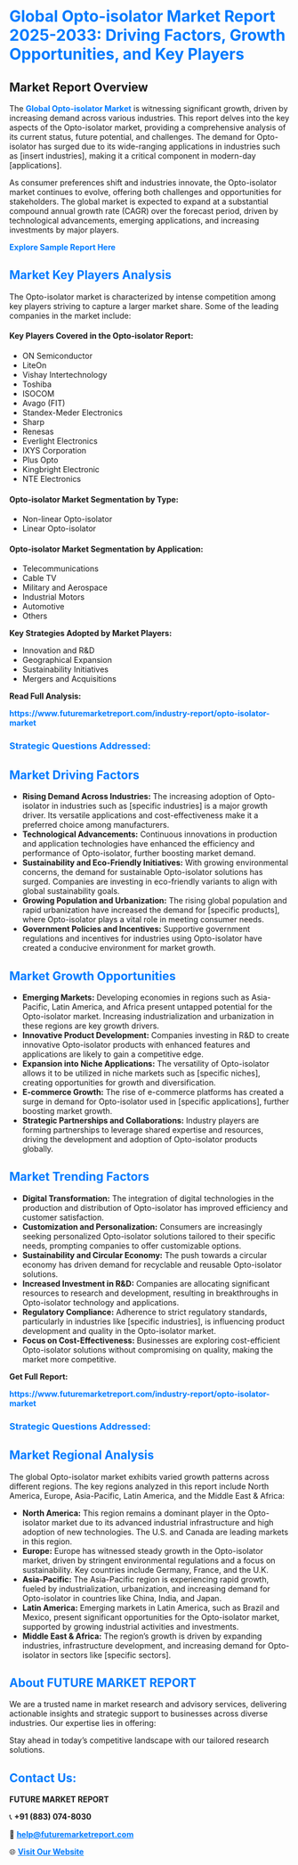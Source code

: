 <h1 style="color: #007BFF;">Global Opto-isolator Market Report 2025-2033: Driving Factors, Growth Opportunities, and Key Players</h1>

<section id="overview">
<h2>Market Report Overview</h2>
<p>The <a href="https://www.futuremarketreport.com/industry-report/opto-isolator-market" style="color: #007BFF; text-decoration: none;"><strong>Global Opto-isolator Market</strong></a> is witnessing significant growth, driven by increasing demand across various industries. This report delves into the key aspects of the Opto-isolator market, providing a comprehensive analysis of its current status, future potential, and challenges. The demand for Opto-isolator has surged due to its wide-ranging applications in industries such as [insert industries], making it a critical component in modern-day [applications].</p>
<p>As consumer preferences shift and industries innovate, the Opto-isolator market continues to evolve, offering both challenges and opportunities for stakeholders. The global market is expected to expand at a substantial compound annual growth rate (CAGR) over the forecast period, driven by technological advancements, emerging applications, and increasing investments by major players.</p>
</section>

<section id="overview">
<p><a href="https://www.futuremarketreport.com/request-sample/reportId=82477" style="color: #007BFF; text-decoration: none;"><strong>Explore Sample Report Here</strong></a></p>
</section>

<section id="key-players">
<h2 style="color: #007BFF;">Market Key Players Analysis</h2>
<p>The Opto-isolator market is characterized by intense competition among key players striving to capture a larger market share. Some of the leading companies in the market include:</p>
<h4>Key Players Covered in the Opto-isolator Report:</h4>
<ul><li>ON Semiconductor</li><li>LiteOn</li><li>Vishay Intertechnology</li><li>Toshiba</li><li>ISOCOM</li><li>Avago (FIT)</li><li>Standex-Meder Electronics</li><li>Sharp</li><li>Renesas</li><li>Everlight Electronics</li><li>IXYS Corporation</li><li>Plus Opto</li><li>Kingbright Electronic</li><li>NTE Electronics</li></ul>
<h4>Opto-isolator Market Segmentation by Type:</h4>
<ul><li>Non-linear Opto-isolator</li><li>Linear Opto-isolator</li></ul>

<h4>Opto-isolator Market Segmentation by Application:</h4>
<ul><li>Telecommunications</li><li>Cable TV</li><li>Military and Aerospace</li><li>Industrial Motors</li><li>Automotive</li><li>Others</li></ul>
<p><strong>Key Strategies Adopted by Market Players:</strong></p>
<ul>
<li>Innovation and R&D</li>
<li>Geographical Expansion</li>
<li>Sustainability Initiatives</li>
<li>Mergers and Acquisitions</li>
</ul>
</section>

<section>
<p><strong>Read Full Analysis: </strong></p><a href="https://www.futuremarketreport.com/industry-report/opto-isolator-market" style="color: #007BFF; text-decoration: none;"><strong>https://www.futuremarketreport.com/industry-report/opto-isolator-market</strong></a>
<h3 style="color: #007BFF;">Strategic Questions Addressed:</h3>
</section>

<section id="driving-factors">
<h2 style="color: #007BFF;">Market Driving Factors</h2>
<ul>
<li><strong>Rising Demand Across Industries:</strong> The increasing adoption of Opto-isolator in industries such as [specific industries] is a major growth driver. Its versatile applications and cost-effectiveness make it a preferred choice among manufacturers.</li>
<li><strong>Technological Advancements:</strong> Continuous innovations in production and application technologies have enhanced the efficiency and performance of Opto-isolator, further boosting market demand.</li>
<li><strong>Sustainability and Eco-Friendly Initiatives:</strong> With growing environmental concerns, the demand for sustainable Opto-isolator solutions has surged. Companies are investing in eco-friendly variants to align with global sustainability goals.</li>
<li><strong>Growing Population and Urbanization:</strong> The rising global population and rapid urbanization have increased the demand for [specific products], where Opto-isolator plays a vital role in meeting consumer needs.</li>
<li><strong>Government Policies and Incentives:</strong> Supportive government regulations and incentives for industries using Opto-isolator have created a conducive environment for market growth.</li>
</ul>
</section>

<section id="growth-opportunities">
<h2 style="color: #007BFF;">Market Growth Opportunities</h2>
<ul>
<li><strong>Emerging Markets:</strong> Developing economies in regions such as Asia-Pacific, Latin America, and Africa present untapped potential for the Opto-isolator market. Increasing industrialization and urbanization in these regions are key growth drivers.</li>
<li><strong>Innovative Product Development:</strong> Companies investing in R&D to create innovative Opto-isolator products with enhanced features and applications are likely to gain a competitive edge.</li>
<li><strong>Expansion into Niche Applications:</strong> The versatility of Opto-isolator allows it to be utilized in niche markets such as [specific niches], creating opportunities for growth and diversification.</li>
<li><strong>E-commerce Growth:</strong> The rise of e-commerce platforms has created a surge in demand for Opto-isolator used in [specific applications], further boosting market growth.</li>
<li><strong>Strategic Partnerships and Collaborations:</strong> Industry players are forming partnerships to leverage shared expertise and resources, driving the development and adoption of Opto-isolator products globally.</li>
</ul>
</section>

<section id="trending-factors">
<h2 style="color: #007BFF;">Market Trending Factors</h2>
<ul>
<li><strong>Digital Transformation:</strong> The integration of digital technologies in the production and distribution of Opto-isolator has improved efficiency and customer satisfaction.</li>
<li><strong>Customization and Personalization:</strong> Consumers are increasingly seeking personalized Opto-isolator solutions tailored to their specific needs, prompting companies to offer customizable options.</li>
<li><strong>Sustainability and Circular Economy:</strong> The push towards a circular economy has driven demand for recyclable and reusable Opto-isolator solutions.</li>
<li><strong>Increased Investment in R&D:</strong> Companies are allocating significant resources to research and development, resulting in breakthroughs in Opto-isolator technology and applications.</li>
<li><strong>Regulatory Compliance:</strong> Adherence to strict regulatory standards, particularly in industries like [specific industries], is influencing product development and quality in the Opto-isolator market.</li>
<li><strong>Focus on Cost-Effectiveness:</strong> Businesses are exploring cost-efficient Opto-isolator solutions without compromising on quality, making the market more competitive.</li>
</ul>
</section>

<section>
<p><strong>Get Full Report: </strong></p><a href="https://www.futuremarketreport.com/industry-report/opto-isolator-market" style="color: #007BFF; text-decoration: none;"><strong>https://www.futuremarketreport.com/industry-report/opto-isolator-market</strong></a>
<h3 style="color: #007BFF;">Strategic Questions Addressed:</h3>
</section>


<section id="regional-analysis">
<h2 style="color: #007BFF;">Market Regional Analysis</h2>
<p>The global Opto-isolator market exhibits varied growth patterns across different regions. The key regions analyzed in this report include North America, Europe, Asia-Pacific, Latin America, and the Middle East & Africa:</p>
<ul>
<li><strong>North America:</strong> This region remains a dominant player in the Opto-isolator market due to its advanced industrial infrastructure and high adoption of new technologies. The U.S. and Canada are leading markets in this region.</li>
<li><strong>Europe:</strong> Europe has witnessed steady growth in the Opto-isolator market, driven by stringent environmental regulations and a focus on sustainability. Key countries include Germany, France, and the U.K.</li>
<li><strong>Asia-Pacific:</strong> The Asia-Pacific region is experiencing rapid growth, fueled by industrialization, urbanization, and increasing demand for Opto-isolator in countries like China, India, and Japan.</li>
<li><strong>Latin America:</strong> Emerging markets in Latin America, such as Brazil and Mexico, present significant opportunities for the Opto-isolator market, supported by growing industrial activities and investments.</li>
<li><strong>Middle East & Africa:</strong> The region’s growth is driven by expanding industries, infrastructure development, and increasing demand for Opto-isolator in sectors like [specific sectors].</li>
</ul>
</section>

<footer>
<h2 style="color: #007BFF;">About FUTURE MARKET REPORT</h2>
<p>We are a trusted name in market research and advisory services, delivering actionable insights and strategic support to businesses across diverse industries. Our expertise lies in offering:</p>

<p>Stay ahead in today’s competitive landscape with our tailored research solutions.</p>

<h2 style="color: #007BFF;">Contact Us:</h2>
<p><strong>FUTURE MARKET REPORT</strong></p>
<p>📞 <strong>+91 (883) 074-8030</strong></p>
<p>📧 <strong><a href="mailto:help@futuremarketreport.com" style="color: #007BFF;">help@futuremarketreport.com</a></strong></p>
<p>🌐 <strong><a href="https://www.futuremarketreport.com/" style="color: #007BFF;">Visit Our Website</a></strong></p>
</footer>